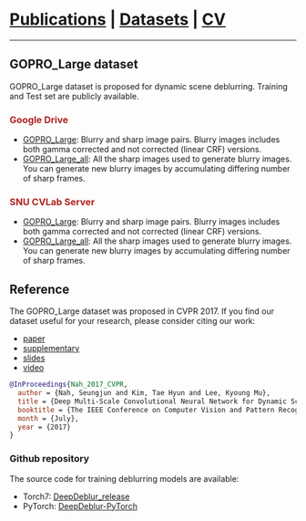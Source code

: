 # [Publications](../publications) | [Datasets](datasets) | [CV](../cv.pdf)
___

## GOPRO_Large dataset

GOPRO_Large dataset is proposed for dynamic scene deblurring.
Training and Test set are publicly available.

### <font color="FireBrick">Google Drive</font>

* [GOPRO_Large](https://drive.google.com/file/d/1H0PIXvJH4c40pk7ou6nAwoxuR4Qh_Sa2/view?usp=sharing): Blurry and sharp image pairs. Blurry images includes both gamma corrected and not corrected (linear CRF) versions.
* [GOPRO_Large_all](https://drive.google.com/file/d/1SlURvdQsokgsoyTosAaELc4zRjQz9T2U/view?usp=sharing): All the sharp images used to generate blurry images. You can generate new blurry images by accumulating differing number of sharp frames.

### <font color="FireBrick">SNU CVLab Server</font>

* [GOPRO_Large](https://cv.snu.ac.kr/~snah/Deblur/dataset/GOPRO_Large.zip): Blurry and sharp image pairs. Blurry images includes both gamma corrected and not corrected (linear CRF) versions.
* [GOPRO_Large_all](https://cv.snu.ac.kr/~snah/Deblur/dataset/GOPRO_Large_all.zip): All the sharp images used to generate blurry images. You can generate new blurry images by accumulating differing number of sharp frames.


## Reference

The GOPRO_Large dataset was proposed in CVPR 2017. If you find our dataset useful for your research, please consider citing our work:
* [paper](http://openaccess.thecvf.com/content_cvpr_2017/papers/Nah_Deep_Multi-Scale_Convolutional_CVPR_2017_paper.pdf)
* [supplementary](http://openaccess.thecvf.com/content_cvpr_2017/supplemental/Nah_Deep_Multi-Scale_Convolutional_2017_CVPR_supplemental.zip)
* [slides](https://drive.google.com/file/d/1sj7l2tGgJR-8wTyauvnSDGpiokjOzX_C/view?usp=sharing)
* [video](https://www.youtube.com/watch?v=L_YwOzRH28E&list=PLWTwxOOyqBYPh2xMPBMj-6L-CYRD48eAF)

```bibtex
@InProceedings{Nah_2017_CVPR,
  author = {Nah, Seungjun and Kim, Tae Hyun and Lee, Kyoung Mu},
  title = {Deep Multi-Scale Convolutional Neural Network for Dynamic Scene Deblurring},
  booktitle = {The IEEE Conference on Computer Vision and Pattern Recognition (CVPR)},
  month = {July},
  year = {2017}
}
```

### Github repository

The source code for training deblurring models are available:

* Torch7: [DeepDeblur_release](https://github.com/SeungjunNah/DeepDeblur_release)
* PyTorch: [DeepDeblur-PyTorch](https://github.com/SeungjunNah/DeepDeblur-PyTorch)

